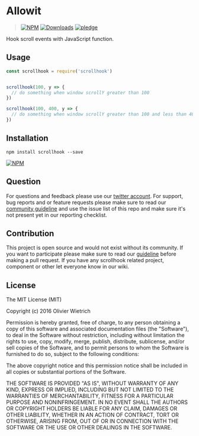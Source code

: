 # Allowit

  > [![NPM](https://img.shields.io/npm/v/scrollhook.svg)](https://www.npmjs.com/package/scrollhook)
  [![Downloads](https://img.shields.io/npm/dm/scrollhook.svg)](http://npm-stat.com/charts.html?package=scrollhook)
  [![pledge](https://bredele.github.io/contributing-guide/community-pledge.svg)](https://github.com/bredele/contributing-guide/blob/master/community.md)

Hook scroll events with JavaScript function.

## Usage

```js
const scrollhook = require('scrollhook')


scrollhook(100, y => {
  // do something when window scrollY greater than 100
})

scrollhook(100, 400, y => {
  // do something when window scrollY greater than 100 and less than 400
})
```

## Installation

```shell
npm install scrollhook --save
```

[![NPM](https://nodei.co/npm/scrollhook.png)](https://nodei.co/npm/scrollhook/)


## Question

For questions and feedback please use our [twitter account](https://twitter.com/bredeleca). For support, bug reports and or feature requests please make sure to read our
<a href="https://github.com/bredele/contributing-guide/blob/master/guidelines.md" target="_blank">community guideline</a> and use the issue list of this repo and make sure it's not present yet in our reporting checklist.

## Contribution

This project is open source and would not exist without its community. If you want to participate please make sure to read our <a href="https://github.com/bredele/contributing-guide/blob/master/guidelines.md" target="_blank">guideline</a> before making a pull request. If you have any scrollhook related project, component or other let everyone know in our wiki.

## License

The MIT License (MIT)

Copyright (c) 2016 Olivier Wietrich

Permission is hereby granted, free of charge, to any person obtaining a copy
of this software and associated documentation files (the "Software"), to deal
in the Software without restriction, including without limitation the rights
to use, copy, modify, merge, publish, distribute, sublicense, and/or sell
copies of the Software, and to permit persons to whom the Software is
furnished to do so, subject to the following conditions:

The above copyright notice and this permission notice shall be included in all
copies or substantial portions of the Software.

THE SOFTWARE IS PROVIDED "AS IS", WITHOUT WARRANTY OF ANY KIND, EXPRESS OR
IMPLIED, INCLUDING BUT NOT LIMITED TO THE WARRANTIES OF MERCHANTABILITY,
FITNESS FOR A PARTICULAR PURPOSE AND NONINFRINGEMENT. IN NO EVENT SHALL THE
AUTHORS OR COPYRIGHT HOLDERS BE LIABLE FOR ANY CLAIM, DAMAGES OR OTHER
LIABILITY, WHETHER IN AN ACTION OF CONTRACT, TORT OR OTHERWISE, ARISING FROM,
OUT OF OR IN CONNECTION WITH THE SOFTWARE OR THE USE OR OTHER DEALINGS IN THE
SOFTWARE.
